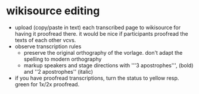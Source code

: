 # wikisource editing
- upload (copy/paste in text) each transcribed page to wikisource for having it proofread there. it would be nice if participants proofread the texts of each other vcvs.
- observe transcription rules
	- preserve the original orthography of the vorlage. don't adapt the spelling to modern orthography
	- markup speakers and stage directions with '''3 apostrophes''', (bold) and ''2 apostrophes'' (italic)
- if you have proofread transcriptions, turn the status to yellow resp. green for 1x/2x proofread.